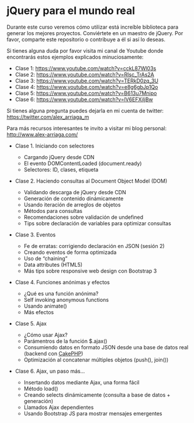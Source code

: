 jQuery para el mundo real
=========================

Durante este curso veremos cómo utilizar está increíble biblioteca para generar los mejores proyectos. Conviértete en un maestro de jQuery. Por favor, comparte este repositorio o contribuye a él si así lo deseas.

Si tienes alguna duda por favor visita mi canal de Youtube donde encontrarás estos ejemplos explicados minuciosamente:

- Clase 1: https://www.youtube.com/watch?v=cckL87Wl03s
- Clase 2: https://www.youtube.com/watch?v=RIsc_TrAs2A
- Clase 3: https://www.youtube.com/watch?v=TERkD0zq_3U
- Clase 4: https://www.youtube.com/watch?v=e8g6gbJp1Qo
- Clase 5: https://www.youtube.com/watch?v=B613u7Mnipo
- Clase 6: https://www.youtube.com/watch?v=lV6EFXiljBw

Si tienes alguna pregunta puedes dejarla en mi cuenta de twitter: https://twitter.com/alex_arriaga_m

Para más recursos interesantes te invito a visitar mi blog personal: http://www.alex-arriaga.com/

- Clase 1. Iniciando con selectores
	- Cargando jQuery desde CDN
	- El evento DOMContentLoaded (document.ready)
	- Selectores: ID, clases, etiqueta
- Clase 2. Haciendo consultas al Document Object Model (DOM)
	- Validando descarga de jQuery desde CDN
	- Generación de contenido dinámicamente
	- Usando iteración de arreglos de objetos
	- Métodos para consultas
	- Recomendaciones sobre validación de undefined
	- Tips sobre declaración de variables para optimizar consultas
- Clase 3. Eventos
	- Fe de erratas: corrigiendo declaración en JSON (sesión 2)
	- Creando eventos de forma optimizada
	- Uso de “chaining”
	- Data attributes (HTML5)
	- Más tips sobre responsive web design con Bootstrap 3
- Clase 4. Funciones anónimas y efectos
	- ¿Qué es una función anónima?
	- Self invoking anonymous functions
	- Usando animate()
	- Más efectos
- Clase 5. Ajax
	- ¿Cómo usar Ajax?
	- Parámentros de la función $.ajax()
	- Consumiendo datos en formato JSON desde una base de datos real (backend con [CakePHP](https://github.com/alex-arriaga/universidad-del-pastel))
	- Optimización al concatenar múltiples objetos (push(), join())

- Clase 6. Ajax, un paso  más...
	- Insertando datos mediante Ajax, una forma fácil
	- Método load()
	- Creando selects dinámicamente (consulta a base de datos + generación)
	- Llamados Ajax dependientes
	- Usando Bootstrap JS para mostrar mensajes emergentes

